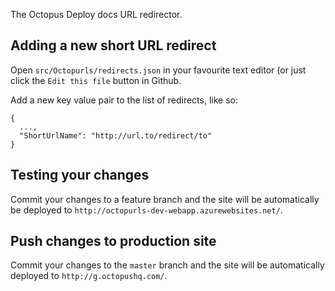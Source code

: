 The Octopus Deploy docs URL redirector.

## Adding a new short URL redirect
Open `src/Octopurls/redirects.json` in your favourite text editor (or just click the `Edit this file` button in Github.

Add a new key value pair to the list of redirects, like so:
```
{
  ...,
  "ShortUrlName": "http://url.to/redirect/to"
}
```

## Testing your changes
Commit your changes to a feature branch and the site will be automatically be deployed to `http://octopurls-dev-webapp.azurewebsites.net/`.

## Push changes to production site
Commit your changes to the `master` branch and the site will be automatically deployed to `http://g.octopushq.com/`.
